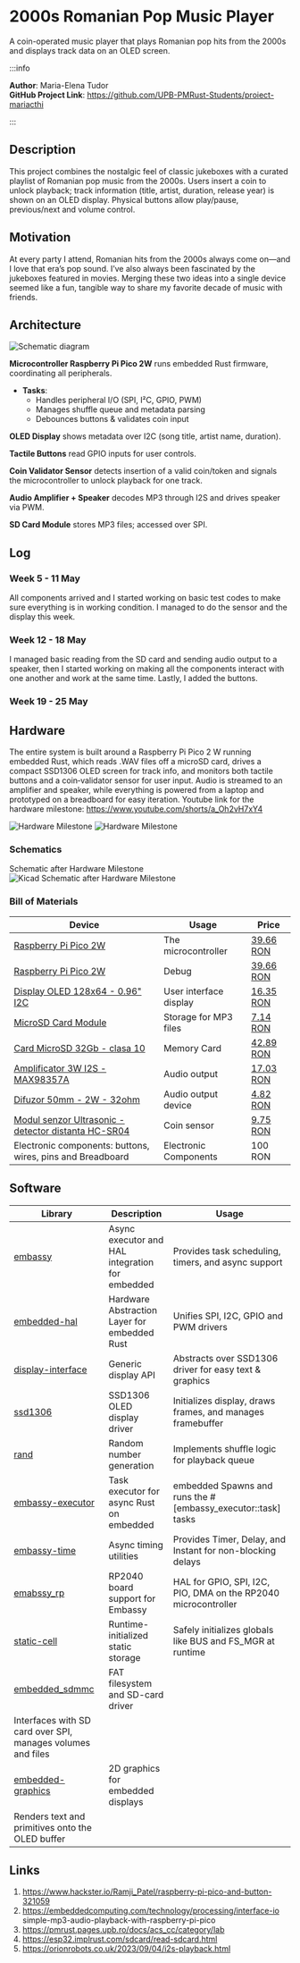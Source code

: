 # 2000s Romanian Pop Music Player
A coin-operated music player that plays Romanian pop hits from the 2000s and displays track data on an OLED screen.

:::info

**Author**: Maria-Elena Tudor \
**GitHub Project Link**: https://github.com/UPB-PMRust-Students/proiect-mariacthi

:::

## Description

This project combines the nostalgic feel of classic jukeboxes with a curated playlist of Romanian pop music from the 2000s. Users insert a coin to unlock playback; track information (title, artist, duration, release year) is shown on an OLED display. Physical buttons allow play/pause, previous/next and volume control.

## Motivation

At every party I attend, Romanian hits from the 2000s always come on—and I love that era’s pop sound. I’ve also always been fascinated by the jukeboxes featured in movies. Merging these two ideas into a single device seemed like a fun, tangible way to share my favorite decade of music with friends.

## Architecture

![Schematic diagram](schematic.webp)

  **Microcontroller Raspberry Pi Pico 2W** runs embedded Rust firmware, coordinating all peripherals.
  - **Tasks**:
	- Handles peripheral I/O (SPI, I²C, GPIO, PWM)
	- Manages shuffle queue and metadata parsing
	- Debounces buttons & validates coin input

 **OLED Display** shows metadata over I2C (song title, artist name, duration).

 **Tactile Buttons** read GPIO inputs for user controls.

 **Coin Validator Sensor** detects insertion of a valid coin/token and signals the microcontroller to unlock playback for one track.

 **Audio Amplifier + Speaker** decodes MP3 through I2S and drives speaker via PWM.

 **SD Card Module** stores MP3 files; accessed over SPI.

## Log

### Week 5 - 11 May

All components arrived and I started working on basic test codes to make sure everything is in working condition.
I managed to do the sensor and the display this week.

### Week 12 - 18 May

I managed basic reading from the SD card and sending audio output to a speaker, then I started working on making all the components interact with one another and work at the same time. Lastly, I added the buttons.

### Week 19 - 25 May

## Hardware

The entire system is built around a Raspberry Pi Pico 2 W running embedded Rust, which reads .WAV files off a microSD card, drives a compact SSD1306 OLED screen for track info, and monitors both tactile buttons and a coin‐validator sensor for user input. Audio is streamed to an amplifier and speaker, while everything is powered from a laptop and prototyped on a breadboard for easy iteration.
Youtube link for the hardware milestone: https://www.youtube.com/shorts/a_Oh2vH7xY4

![Hardware Milestone](hw1.webp)
![Hardware Milestone](hw2.webp)

### Schematics

Schematic after Hardware Milestone
![Kicad Schematic after Hardware Milestone](kicad_nou.webp)

### Bill of Materials

| Device                                                  | Usage                        | Price                           |
|---------------------------------------------------------|------------------------------|---------------------------------|
| [Raspberry Pi Pico 2W](https://www.raspberrypi.com/documentation/microcontrollers/pico-series.html) | The microcontroller |  [39.66 RON](https://www.optimusdigital.ro/ro/placi-raspberry-pi/13327-raspberry-pi-pico-2-w.html) |
| [Raspberry Pi Pico 2W](https://www.raspberrypi.com/documentation/microcontrollers/pico-series.html) | Debug |  [39.66 RON](https://www.optimusdigital.ro/ro/placi-raspberry-pi/13327-raspberry-pi-pico-2-w.html) |
| [Display OLED 128x64 - 0.96" I2C](https://www.micros.com.pl/mediaserver/OLED12864-0.96-W-2_0001.pdf) | User interface display       | [16.35 RON](https://sigmanortec.ro/Display-OLED-0-96-I2C-IIC-Albastru-p135055705) |
| [MicroSD Card Module](https://github.com/GroundStudio/GroundStudio_MicroSD_module/tree/main/Hardware) | Storage for MP3 files        | [7.14 RON](https://ardushop.ro/ro/module/1553-groundstudio-microsd-module-6427854023056.html) |
| [Card MicroSD 32Gb - clasa 10](https://ardushop.ro/ro/raspberry-pi/636-card-microsd-32gb-clasa-10-6427854007919.html) | Memory Card | [42.89 RON](https://ardushop.ro/ro/raspberry-pi/636-card-microsd-32gb-clasa-10-6427854007919.html) |
| [Amplificator 3W I2S - MAX98357A](https://ardushop.ro/ro/module/1549-amplificator-3w-i2s-max98357a-clasa-d-6427854022967.html)   | Audio output | [17.03 RON](https://ardushop.ro/ro/module/1549-amplificator-3w-i2s-max98357a-clasa-d-6427854022967.html) |
| [Difuzor 50mm - 2W - 32ohm](https://ardushop.ro/ro/electronica/1962-difuzor-50mm-2w-32ohm-6427854029898.html)   | Audio output device          | [4.82 RON](https://ardushop.ro/ro/electronica/1962-difuzor-50mm-2w-32ohm-6427854029898.html)  |
| [Modul senzor Ultrasonic - detector distanta HC-SR04](https://ardushop.ro/ro/electronica/2289-modul-senzor-ultrasonic-detector-distanta-hc-sr04-6427854030726.html) | Coin sensor | [9.75 RON](https://ardushop.ro/ro/electronica/2289-modul-senzor-ultrasonic-detector-distanta-hc-sr04-6427854030726.html) |
| Electronic components: buttons, wires, pins and Breadboard | Electronic Components | 100 RON |


## Software

| Library | Description | Usage |
|---------|-------------|-------|
| [embassy](https://embassy.dev/) | Async executor and HAL integration for embedded | Provides task scheduling, timers, and async support   |
| [embedded-hal](https://github.com/rust-embedded/embedded-hal) |  Hardware Abstraction Layer for embedded Rust | Unifies SPI, I2C, GPIO and PWM drivers |
| [display-interface](https://docs.rs/display-interface/latest/display_interface/) | Generic display API | Abstracts over SSD1306 driver for easy text & graphics    |
| [ssd1306](https://github.com/rust-embedded-community/ssd1306) |  SSD1306 OLED display driver | Initializes display, draws frames, and manages framebuffer |
| [rand](https://docs.rust-embedded.org/cortex-m-rt/0.6.0/rand/index.html) | Random number generation | Implements shuffle logic for playback queue |
| [embassy-executor](https://docs.rs/embassy-executor/latest/embassy_executor/) | 	Task executor for async Rust on embedded |  embedded	Spawns and runs the #[embassy_executor::task] tasks |
| [embassy-time](https://docs.rs/embassy-time/latest/embassy_time/) | Async timing utilities | 	Provides Timer, Delay, and Instant for non-blocking delays |
| [emabssy_rp](https://docs.rs/embassy-rp/latest/embassy_rp/) | RP2040 board support for Embassy | 	HAL for GPIO, SPI, I2C, PIO, DMA on the RP2040 microcontroller |
| [static-cell](https://crates.io/crates/static-cell) | Runtime-initialized static storage | Safely initializes globals like BUS and FS_MGR at runtime |
| [embedded_sdmmc](https://docs.rs/embedded-sdmmc/latest/embedded_sdmmc/) | FAT filesystem and SD-card driver |
Interfaces with SD card over SPI, manages volumes and files |
| [embedded-graphics](https://github.com/embedded-graphics/embedded-graphics) | 2D graphics for embedded displays|
Renders text and primitives onto the OLED buffer |

## Links

1. https://www.hackster.io/Ramji_Patel/raspberry-pi-pico-and-button-321059
2. https://embeddedcomputing.com/technology/processing/interface-io simple-mp3-audio-playback-with-raspberry-pi-pico
3. https://pmrust.pages.upb.ro/docs/acs_cc/category/lab
4. https://esp32.implrust.com/sdcard/read-sdcard.html
5. https://orionrobots.co.uk/2023/09/04/i2s-playback.html
